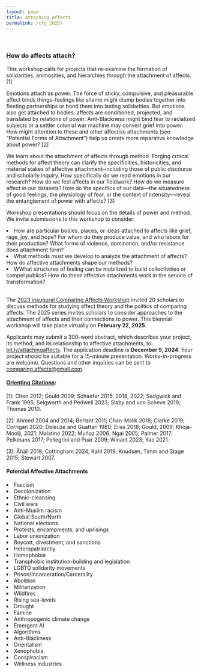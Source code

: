 ```yaml
---
layout: page
title: Attaching Affects
permalink: /cfp_2025/
---
```

<br>
<h3>How do affects attach?</h3>

<p>This workshop calls for projects that re-examine the formation of solidarities, animosities, and hierarchies through the attachment of affects. [1]</p>

<p>Emotions attach as power. The force of sticky, compulsive, and pleasurable affect binds things–feelings like shame might clump bodies together into fleeting partnerships or bond them into lasting solidarities. But emotions also get attached to bodies; affects are conditioned, projected, and translated by relations of power. Anti-Blackness might bind fear to racialized subjects or a settler colonial war machine may convert grief into power. How might attention to these and other affective attachments (see “Potential Forms of Attachment”) help us create more reparative knowledge about power? [2]</p>

<p>We learn about the attachment of affects through method. Forging critical methods for affect theory can clarify the specificities, historicities, and material stakes of affective attachment–including those of public discourse and scholarly inquiry. How specifically do we read emotions in our research? How do we feel affects in our fieldwork? How do we measure affect in our datasets? How do the specifics of our data—the situatedness of good feelings, the physiology of fear, or the context of intensity—reveal the entanglement of power with affects? [3]</p>

<p>Workshop presentations should focus on the details of power and method. We invite submissions to this workshop to consider:</p> 

<li>How are particular bodies, places, or ideas attached to affects like grief, rage, joy, and hope? For whom do they produce value, and who labors for their production? What forms of violence, domination, and/or resistance does attachment form?</li>
<li>What methods must we develop to analyze the attachment of affects? How do affective attachments shape our methods? </li>
<li>WWhat structures of feeling can be mobilized to build collectivities or compel publics? How do these affective attachments work in the service of transformation?</li>
<br>
<p>The <a href="https://maxjdugan.github.io/comparing_affects/about">2023 inaugural Comparing Affects Workshop</a> invited 20 scholars to discuss methods for studying affect theory and the politics of comparing affects. The 2025 series invites scholars to consider approaches to the attachment of affects and their connections to power. This biennial workshop will take place virtually on <b>February 22, 2025</b>.</p>

<p>Applicants may submit a 300-word abstract, which describes your project, its method, and its relationship to affective attachments, to: <a href="http://bit.ly/attachingaffects">bit.ly/attachingaffects</a>. The application deadline is <b>December 9, 2024</b>. Your project should be suitable for a 15-minute presentation. Works-in-progress are welcome. Questions and other inquiries can be sent to <a href="mailto:comparing.affects@gmail.com">comparing.affects@gmail.com</a>.</p>

#### <a href="https://docs.google.com/document/d/1VxfcQeCVJBvyLXmSztC8_tTZsZ0qDbBGchY2ctGTleY/edit?tab=t.0#heading=h.6mtsz3cvq4wt">Orienting Citations</a>:
<p>[1]: Chen 2012; Gould 2009; Schaefer 2015, 2018, 2022; Sedgwick and Frank 1995; Seigworth and Pedwell 2023; Slaby and von Scheve 2019; Thomas 2010.</p>

<p>[2]: Ahmed 2004 and 2014; Berlant 2011; Chan-Malik 2018; Clarke 2019; Corrigan 2020; Deleuze and Guattari 1980; Elias 2018; Gould, 2009; Khoja-Moolji, 2021; Malatino 2022; Muñoz 2006; Ngai 2005; Palmer 2017; Pelkmans 2017; Pellegrini and Puar 2009; Winant 2023; Yao 2021.</p>

<p>[3]: Åhäll 2018; Cottingham 2024; Kahl 2019; Knudsen, Timm and Stage 2015; Stewart 2007.</p>


#### Potential Affective Attachments

<li>Fascism</li>
<li>Decolonization</li>
<li>Ethnic-cleansing</li>
<li>Civil wars</li>
<li>Anti-Muslim racism</li>
<li>Global South/North</li>
<li>National elections</li>
<li>Protests, encampments, and uprisings</li>
<li>Labor unionization</li>
<li>Boycott, divestment, and sanctions</li>
<li>Heteropatriarchy</li>
<li>Homophobia</li>
<li>Transphobic institution-building and legislation</li>
<li>LGBTQ solidarity movements</li>
<li>Prison/Incarceration/Carcerality</li>
<li>Abolition</li>
<li>Militarization</li>
<li>Wildfires</li>
<li>Rising sea-levels</li>
<li>Drought</li>
<li>Famine</li>
<li>Anthropogenic climate change</li>
<li>Emergent AI</li>
<li>Algorithms</li>
<li>Anti-Blackness</li>
<li>Orientalism</li>
<li>Xenophobia</li>
<li>Conspiracism</li>
<li>Wellness industries</li>